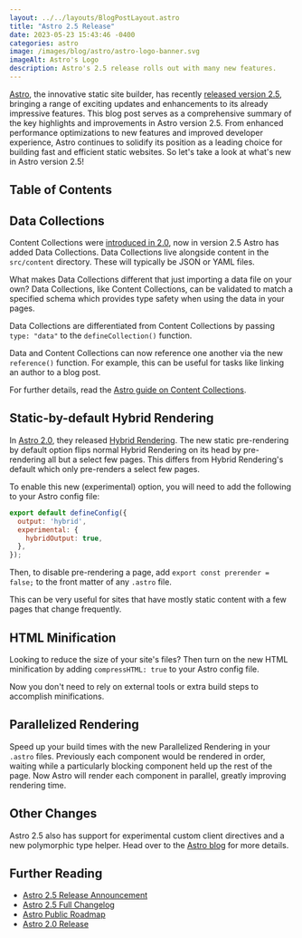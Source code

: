 ```yaml
---
layout: ../../layouts/BlogPostLayout.astro
title: "Astro 2.5 Release"
date: 2023-05-23 15:43:46 -0400
categories: astro
image: /images/blog/astro/astro-logo-banner.svg
imageAlt: Astro's Logo
description: Astro's 2.5 release rolls out with many new features.
---
```


[Astro](../astro/), the innovative static site builder, has recently [released version 2.5](https://astro.build/blog/astro-250/),
bringing a range of exciting updates and enhancements to its already impressive features.
This blog post serves as a comprehensive summary of the key highlights and improvements
in Astro version 2.5. From enhanced performance optimizations to new features
and improved developer experience, Astro continues to solidify its position as a
leading choice for building fast and efficient static websites. So let's take a
look at what's new in Astro version 2.5!

## Table of Contents

## Data Collections

Content Collections were [introduced in 2.0](../astro-2-0-release), now in version
2.5 Astro has added Data Collections. Data Collections live alongside content
in the `src/content` directory. These will typically be JSON or YAML files.

What makes Data Collections different that just importing a data file on your own?
Data Collections, like Content Collections, can be validated to match a specified
schema which provides type safety when using the data in your pages.

Data Collections are differentiated from Content Collections by passing
`type: "data"` to the `defineCollection()` function.

Data and Content Collections can now reference one another via the new `reference()`
function. For example, this can be useful for tasks like linking an author
to a blog post.

For further details, read the [Astro guide on Content Collections](https://docs.astro.build/en/guides/content-collections/).

## Static-by-default Hybrid Rendering

In [Astro 2.0](../astro-2-0-release), they released [Hybrid Rendering](https://docs.astro.build/en/guides/server-side-rendering/#hybrid-rendering).
The new static pre-rendering by default option flips normal Hybrid Rendering on
its head by pre-rendering all but a select few pages. This differs from Hybrid
Rendering's default which only pre-renders a select few pages.

To enable this new (experimental) option, you will need to add the following to
your Astro config file:

```javascript
export default defineConfig({
  output: 'hybrid',
  experimental: {
    hybridOutput: true,
  },
});
```

Then, to disable pre-rendering a page, add `export const prerender = false;`
to the front matter of any `.astro` file.

This can be very useful for sites that have mostly static content with a few
pages that change frequently.

## HTML Minification

Looking to reduce the size of your site's files? Then turn on the new HTML
minification by adding `compressHTML: true` to your Astro config file.

Now you don't need to rely on external tools or extra build steps to accomplish
minifications.

## Parallelized Rendering

Speed up your build times with the new Parallelized Rendering in your `.astro`
files. Previously each component would be rendered in order, waiting while a
particularly blocking component held up the rest of the page. Now Astro
will render each component in parallel, greatly improving rendering time.

## Other Changes

Astro 2.5 also has support for experimental custom client directives and
a new polymorphic type helper. Head over to the [Astro blog](https://astro.build/blog/astro-250/)
for more details.

## Further Reading

- [Astro 2.5 Release Announcement](https://astro.build/blog/astro-250/)
- [Astro 2.5 Full Changelog](https://github.com/withastro/astro/pull/7090)
- [Astro Public Roadmap](https://github.com/orgs/withastro/projects/11/views/1)
- [Astro 2.0 Release](../astro-2-0-release)
